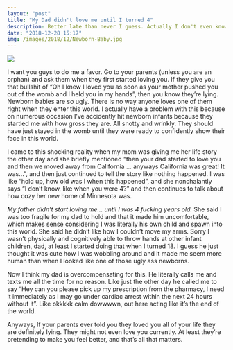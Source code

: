 ```yaml
---
layout: "post"
title: "My Dad didn't love me until I turned 4"
description: Better late than never I guess. Actually I don't even know if he does currently, who am I to assume? His son?
date: "2018-12-28 15:17"
img: /images/2018/12/Newborn-Baby.jpg
---
```

<img class="post-img" src="{{ site.baseurl}}/images/2018/12/Newborn-Baby.jpg">

I want you guys to do me a favor. Go to your parents (unless you are an orphan) and ask them when they first started loving you. If they give you that bullshit of “Oh I knew I loved you as soon as your mother pushed you out of the womb and I held you in my hands”, then you know they’re lying. Newborn babies are so ugly. There is no way anyone loves one of them right when they enter this world. I actually have a problem with this because on numerous occasion I’ve accidently hit newborn infants because they startled me with how gross they are. All snotty and wrinkly. They should have just stayed in the womb until they were ready to confidently show their face in this world.

I came to this shocking reality when my mom was giving me her life story the other day and she briefly mentioned “then your dad started to love you and then we moved away from California … anyways California was great! It was…”, and then just continued to tell the story like nothing happened.  I was like “hold up, how old was I when this happened”, and she nonchalantly says “I don’t know, like when you were 4?” and then continues to talk about how cozy her new home of Minnesota was.

_My father didn’t start loving me… until I was 4 fucking years old._ She said I was too fragile for my dad to hold and that it made him uncomfortable, which makes sense considering I was literally his own child and spawn into this world. She said he didn’t like how I couldn’t move my arms. Sorry I wasn’t physically and cognitively able to throw hands at other infant children, dad, at least I started doing that when I turned 18. I guess he just thought it was cute how I was wobbling around and it made me seem more human than when I looked like one of those ugly ass newborns.

Now I think my dad is overcompensating for this. He literally calls me and texts me all the time for no reason. Like just the other day he called me to say “Hey can you please pick up my prescription from the pharmacy, I need it immediately as I may go under cardiac arrest within the next 24 hours without it”. Like okkkkk calm dowwwwn, out here acting like it’s the end of the world.

Anyways, If your parents ever told you they loved you all of your life they are definitely lying. They might not even love you currently. At least they’re pretending to make you feel better, and that’s all that matters.

